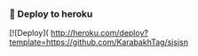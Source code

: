 
### 🚀 Deploy to heroku
[![Deploy]( http://heroku.com/deploy?template=https://github.com/KarabakhTag/sjsjsn
